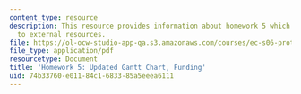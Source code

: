 ```yaml
---
content_type: resource
description: This resource provides information about homework 5 which contains links
  to external resources.
file: https://ol-ocw-studio-app-qa.s3.amazonaws.com/courses/ec-s06-prototypes-to-products-fall-2005/74b33760e01184c1683385a5eeea6111_MITEC_S06F05_hw5.pdf
file_type: application/pdf
resourcetype: Document
title: 'Homework 5: Updated Gantt Chart, Funding'
uid: 74b33760-e011-84c1-6833-85a5eeea6111
---
```

